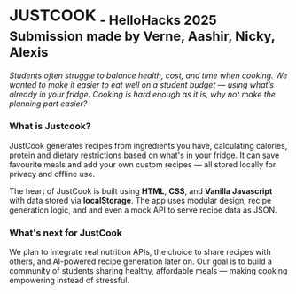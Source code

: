 # JUSTCOOK <sub>- HelloHacks 2025 Submission made by Verne, Aashir, Nicky, Alexis</sub>
_Students often struggle to balance health, cost, and time when cooking. We wanted to make it easier to eat well on a student budget — using what’s already in your fridge. Cooking is hard enough as it is, why not make the planning part easier?_

### What is Justcook?
JustCook generates recipes from ingredients you have, calculating calories, protein and dietary restrictions based on what's in your fridge. It can save favourite meals and add your own custom recipes — all stored locally for privacy and offline use.

The heart of JustCook is built using **HTML**, **CSS**, and **Vanilla Javascript** with data stored via **localStorage**. The app uses modular design, recipe generation logic, and and even a mock API to serve recipe data as JSON.

### What's next for JustCook
We plan to integrate real nutrition APIs, the choice to share recipes with others, and AI-powered recipe generation later on. Our goal is to build a community of students sharing healthy, affordable meals — making cooking empowering instead of stressful.
